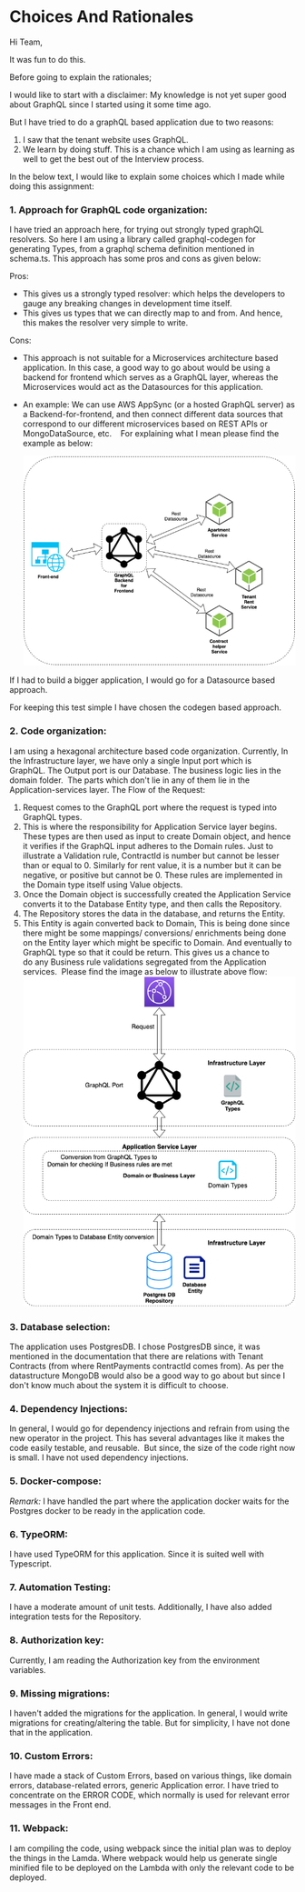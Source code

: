# Choices And Rationales
Hi Team,

It was fun to do this.

Before going to explain the rationales;

I would like to start with a disclaimer: 
My knowledge is not yet super good about GraphQL since I started using it some time ago. 

But I have tried to do a graphQL based application due to two reasons: 
1. I saw that the tenant website uses GraphQL.
2. We learn by doing stuff. This is a chance which I am using as learning as well to get the best out of the Interview process.

In the below text, I would like to explain some choices which I made while doing this assignment:

### 1. Approach for GraphQL code organization: 
I have tried an approach here, for trying out strongly typed graphQL resolvers.
So here I am using a library called graphql-codegen for generating Types, from a graphql schema definition mentioned in schema.ts.
This approach has some pros and cons as given below: 

Pros:
  - This gives us a strongly typed resolver: which helps the developers to gauge any breaking changes in development time itself. 
  - This gives us types that we can directly map to and from. And hence, this makes the resolver very simple to write.

Cons:
  - This approach is not suitable for a Microservices architecture based application.
In this case, a good way to go about would be using a backend for frontend which serves as a GraphQL layer, whereas the Microservices   would act as the Datasources for this application. 
  - An example: We can use AWS AppSync (or a hosted GraphQL server) as a Backend-for-frontend, and then connect different data sources that correspond to our different microservices based on REST APIs or  MongoDataSource, etc. 
  For explaining what I mean please find the example as below:
    
    ![Example for explaining GraphQL example](./GraphQLExample.png?raw=true "Example for explaining GraphQL example")

If I had to build a bigger application, I would go for a Datasource based approach.

For keeping this test simple I have chosen the codegen based approach.

### 2. Code organization: 
I am using a hexagonal architecture based code organization. Currently, In the Infrastructure layer, we have only a single Input port which is GraphQL. The Output port is our Database.
The business logic lies in the domain folder. 
The parts which don't lie in any of them lie in the Application-services layer.
The Flow of the Request:
  1. Request comes to the GraphQL port where the request is typed into GraphQL types.
  2. This is where the responsibility for Application Service layer begins. These types are then used as input to create Domain object, and hence it verifies if the GraphQL input adheres to the Domain rules. Just to illustrate a Validation rule, ContractId is number but cannot be lesser than or equal to 0. Similarly for rent value, it is a number but it can be negative, or positive but cannot be 0. These rules are implemented in the Domain type itself using Value objects.
  3. Once the Domain object is successfully created the Application Service converts it to the Database Entity type, and then calls the Repository.
  4. The Repository stores the data in the database, and returns the Entity.
  5. This Entity is again converted back to Domain, This is being done since there might be some mappings/ conversions/ enrichments being done on the Entity layer which might be specific to Domain. And eventually to GraphQL type so that it could be return. 
This gives us a chance to do any Business rule validations segregated from the Application services. 
Please find the image as below to illustrate above flow:
![Explanation for Code organization](./RequestFlowAndTypeConversions.png?raw=true "Request flow and type conversions ")

### 3. Database selection:
The application uses PostgresDB. I chose PostgresDB since, it was mentioned in the documentation that there are relations with Tenant Contracts (from where RentPayments contractId comes from). As per the datastructure MongoDB would also be a good way to go about but since I don't know much about the system it is difficult to choose.

### 4. Dependency Injections: 
In general, I would go for dependency injections and refrain from using the new operator in the project. 
This has several advantages like it makes the code easily testable, and reusable. 
But since, the size of the code right now is small. I have not used dependency injections.

### 5. Docker-compose:
*Remark:* I have handled the part where the application docker waits for the Postgres docker to be ready in the application code.

### 6. TypeORM: 
I have used TypeORM for this application. Since it is suited well with Typescript.

### 7. Automation Testing: 
I have a moderate amount of unit tests. Additionally, I have also added integration tests for the Repository. 

### 8. Authorization key: 
Currently, I am reading the Authorization key from the environment variables.

### 9. Missing migrations:
I haven't added the migrations for the application. In general, I would write migrations for creating/altering the table. But for simplicity, I have not done that in the application.

### 10. Custom Errors:
I have made a stack of Custom Errors, based on various things, like domain errors, database-related errors, generic Application error. I have tried to concentrate on the ERROR CODE, which normally is used for relevant error messages in the Front end.

### 11. Webpack: 
I am compiling the code, using webpack since the initial plan was to deploy the things in the Lamda. Where webpack would help us generate single minified file to be deployed on the Lambda with only the relevant code to be deployed.
